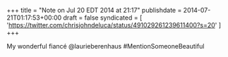 +++
title = "Note on Jul 20 EDT 2014 at 21:17"
publishdate = 2014-07-21T01:17:53+00:00
draft = false
syndicated = [ 'https://twitter.com/chrisjohndeluca/status/491029261239611400?s=20' ]
+++

My wonderful fiancé @laurieberenhaus #MentionSomeoneBeautiful
